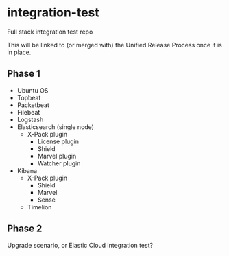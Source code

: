 # integration-test
Full stack integration test repo

This will be linked to (or merged with) the Unified Release Process once it is in place.

## Phase 1
 * Ubuntu OS
 * Topbeat
 * Packetbeat
 * Filebeat
 * Logstash
 * Elasticsearch (single node)
   * X-Pack plugin
     * License plugin
     * Shield
     * Marvel plugin
     * Watcher plugin
 * Kibana
   * X-Pack plugin
     * Shield
     * Marvel
     * Sense
   * Timelion
   
## Phase 2
Upgrade scenario, or Elastic Cloud integration test?
